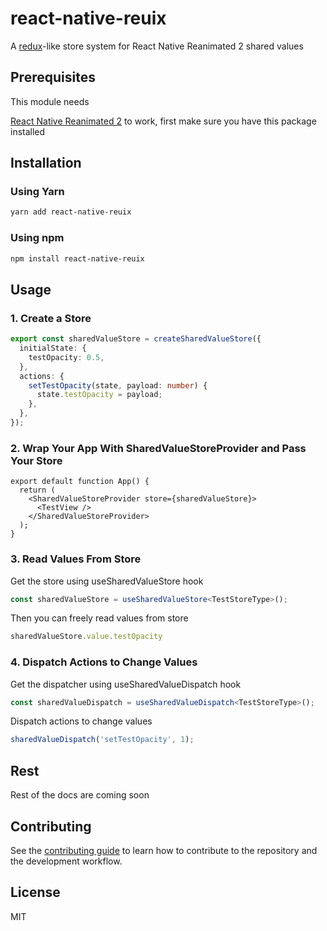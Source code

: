 # react-native-reuix

A [redux](https://github.com/reduxjs/redux)-like store system for React Native Reanimated 2 shared values

## Prerequisites

This module needs

[React Native Reanimated 2](https://docs.swmansion.com/react-native-reanimated/docs) to work, first make sure you have this package installed

## Installation

### Using Yarn

```sh
yarn add react-native-reuix
```
### Using npm

```sh
npm install react-native-reuix
```


## Usage

### 1. Create a Store

```ts
export const sharedValueStore = createSharedValueStore({
  initialState: {
    testOpacity: 0.5,
  },
  actions: {
    setTestOpacity(state, payload: number) {
      state.testOpacity = payload;
    },
  },
});
```

### 2. Wrap Your App With SharedValueStoreProvider and Pass Your Store

```tsx
export default function App() {
  return (
    <SharedValueStoreProvider store={sharedValueStore}>
      <TestView />
    </SharedValueStoreProvider>
  );
}
```

### 3. Read Values From Store

Get the store using useSharedValueStore hook

```ts
const sharedValueStore = useSharedValueStore<TestStoreType>();
```

Then you can freely read values from store

```ts
sharedValueStore.value.testOpacity
```

### 4. Dispatch Actions to Change Values

Get the dispatcher using useSharedValueDispatch hook

```ts
const sharedValueDispatch = useSharedValueDispatch<TestStoreType>();
```

Dispatch actions to change values

```ts
sharedValueDispatch('setTestOpacity', 1);
```

## Rest

Rest of the docs are coming soon

## Contributing

See the [contributing guide](CONTRIBUTING.md) to learn how to contribute to the repository and the development workflow.

## License

MIT
